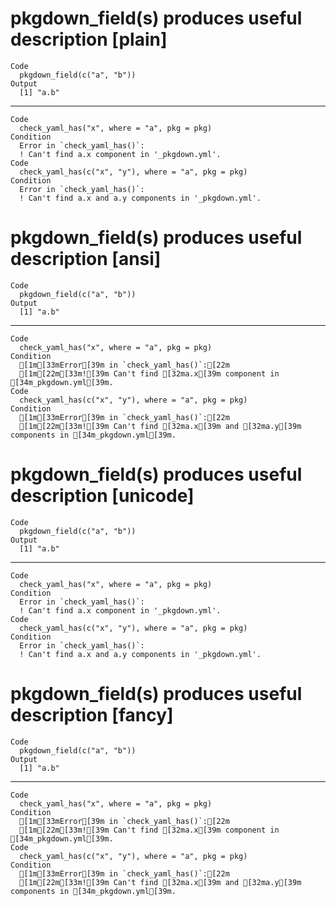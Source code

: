 # pkgdown_field(s) produces useful description [plain]

    Code
      pkgdown_field(c("a", "b"))
    Output
      [1] "a.b"

---

    Code
      check_yaml_has("x", where = "a", pkg = pkg)
    Condition
      Error in `check_yaml_has()`:
      ! Can't find a.x component in '_pkgdown.yml'.
    Code
      check_yaml_has(c("x", "y"), where = "a", pkg = pkg)
    Condition
      Error in `check_yaml_has()`:
      ! Can't find a.x and a.y components in '_pkgdown.yml'.

# pkgdown_field(s) produces useful description [ansi]

    Code
      pkgdown_field(c("a", "b"))
    Output
      [1] "a.b"

---

    Code
      check_yaml_has("x", where = "a", pkg = pkg)
    Condition
      [1m[33mError[39m in `check_yaml_has()`:[22m
      [1m[22m[33m![39m Can't find [32ma.x[39m component in [34m_pkgdown.yml[39m.
    Code
      check_yaml_has(c("x", "y"), where = "a", pkg = pkg)
    Condition
      [1m[33mError[39m in `check_yaml_has()`:[22m
      [1m[22m[33m![39m Can't find [32ma.x[39m and [32ma.y[39m components in [34m_pkgdown.yml[39m.

# pkgdown_field(s) produces useful description [unicode]

    Code
      pkgdown_field(c("a", "b"))
    Output
      [1] "a.b"

---

    Code
      check_yaml_has("x", where = "a", pkg = pkg)
    Condition
      Error in `check_yaml_has()`:
      ! Can't find a.x component in '_pkgdown.yml'.
    Code
      check_yaml_has(c("x", "y"), where = "a", pkg = pkg)
    Condition
      Error in `check_yaml_has()`:
      ! Can't find a.x and a.y components in '_pkgdown.yml'.

# pkgdown_field(s) produces useful description [fancy]

    Code
      pkgdown_field(c("a", "b"))
    Output
      [1] "a.b"

---

    Code
      check_yaml_has("x", where = "a", pkg = pkg)
    Condition
      [1m[33mError[39m in `check_yaml_has()`:[22m
      [1m[22m[33m![39m Can't find [32ma.x[39m component in [34m_pkgdown.yml[39m.
    Code
      check_yaml_has(c("x", "y"), where = "a", pkg = pkg)
    Condition
      [1m[33mError[39m in `check_yaml_has()`:[22m
      [1m[22m[33m![39m Can't find [32ma.x[39m and [32ma.y[39m components in [34m_pkgdown.yml[39m.

